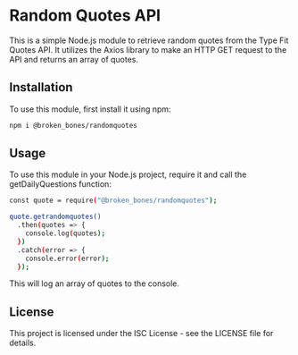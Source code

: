 # Random Quotes API

This is a simple Node.js module to retrieve random quotes from the Type Fit Quotes API. It utilizes the Axios library to make an HTTP GET request to the API and returns an array of quotes.

## Installation

To use this module, first install it using npm:

```sh
npm i @broken_bones/randomquotes
```
## Usage
To use this module in your Node.js project, require it and call the getDailyQuestions function:
```sh
const quote = require("@broken_bones/randomquotes");

quote.getrandomquotes()
  .then(quotes => {
    console.log(quotes);
  })
  .catch(error => {
    console.error(error);
  });

  ```
This will log an array of quotes to the console.


## License
This project is licensed under the ISC License - see the LICENSE file for details.

